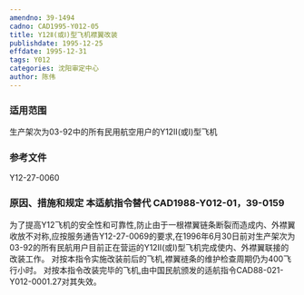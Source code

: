 ```yaml
---
amendno: 39-1494
cadno: CAD1995-Y012-05
title: Y12Ⅱ(或Ⅰ)型飞机襟翼改装
publishdate: 1995-12-25
effdate: 1995-12-31
tags: Y012
categories: 沈阳审定中心
author: 陈伟
---
```


### 适用范围 
生产架次为03-92中的所有民用航空用户的Y12Ⅱ(或Ⅰ)型飞机

<!--more-->
### 参考文件
 Y12-27-0060

### 原因、措施和规定 本适航指令替代 CAD1988-Y012-01，39-0159
为了提高Y12飞机的安全性和可靠性,防止由于一根襟翼链条断裂而造成内、外襟翼收放不对称,应按服务通告Y12-27-0069的要求,在1996年6月30日前对生产架次为03-92的所有民航用户目前正在营运的Y12Ⅱ(或Ⅰ)型飞机完成使内、外襟翼联接的改装工作。 
    对按本指令实施改装前后的飞机,襟翼裢条的维护检查周期仍为400飞行小时。 
    对按本指令改装完毕的飞机,由中国民航颁发的适航指令CAD88-021-Y012-0001.27对其失效。
